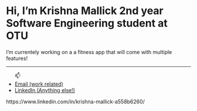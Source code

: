 <h1>Hi, I’m Krishna Mallick 2nd year Software Engineering student at OTU </h1>
I’m currentely working on a a fitness app that will come with multiple features!
<hr>

<ul>📫 
<li> <a href=mailto:“krishnamallick46@hotmail.com”>Email (work related) </a> </li> 
<li> <a href=“https://www.linkedin.com/in/krishna-mallick-a558b6260”> LinkedIn (Anything else!) </a> </li>
</ul>
https://www.linkedin.com/in/krishna-mallick-a558b6260/
<!---
KrishnaKMA/KrishnaKMA is a ✨ special ✨ repository because its `README.md` (this file) appears on your GitHub profile.
You can click the Preview link to take a look at your changes.
--->
